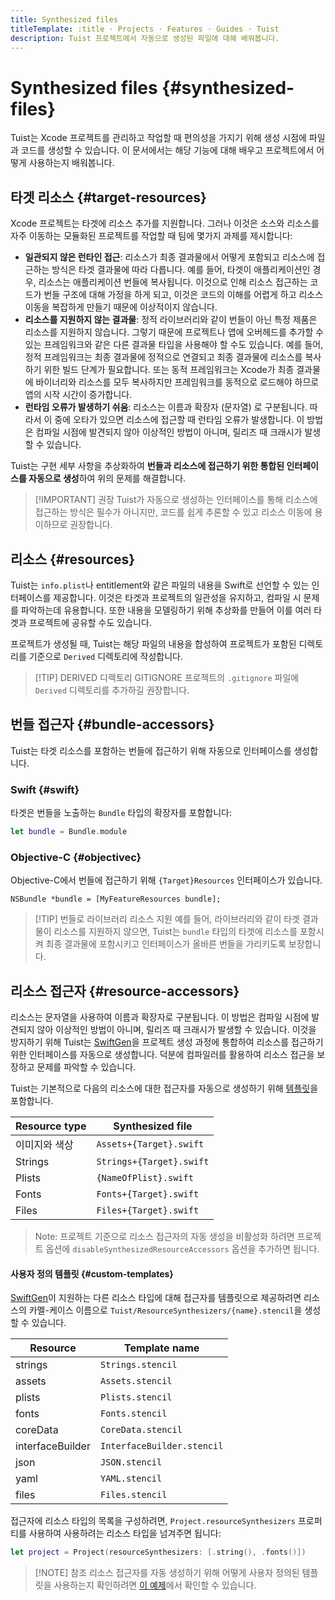 ```yaml
---
title: Synthesized files
titleTemplate: :title · Projects · Features · Guides · Tuist
description: Tuist 프로젝트에서 자동으로 생성된 파일에 대해 배워봅니다.
---
```


# Synthesized files {#synthesized-files}

Tuist는 Xcode 프로젝트를 관리하고 작업할 때 편의성을 가지기 위해 생성 시점에 파일과 코드를 생성할 수 있습니다. 이 문서에서는 해당 기능에 대해 배우고 프로젝트에서 어떻게 사용하는지 배워봅니다.

## 타겟 리소스 {#target-resources}

Xcode 프로젝트는 타겟에 리소스 추가를 지원합니다. 그러나 이것은 소스와 리소스를 자주 이동하는 모듈화된 프로젝트를 작업할 때 팀에 몇가지 과제를 제시합니다:

- **일관되지 않은 런타인 접근**: 리소스가 최종 결과물에서 어떻게 포함되고 리소스에 접근하는 방식은 타겟 결과물에 따라 다릅니다. 예를 들어, 타겟이 애플리케이션인 경우, 리소스는 애플리케이션 번들에 복사됩니다. 이것으로 인해 리소스 접근하는 코드가 번들 구조에 대해 가정을 하게 되고, 이것은 코드의 이해를 어렵게 하고 리소스 이동을 복잡하게 만들기 때문에 이상적이지 않습니다.
- **리소스를 지원하지 않는 결과물**: 정적 라이브러리와 같이 번들이 아닌 특정 제품은 리소스를 지원하지 않습니다. 그렇기 때문에 프로젝트나 앱에 오버헤드를 추가할 수 있는 프레임워크와 같은 다른 결과물 타입을 사용해야 할 수도 있습니다. 예를 들어, 정적 프레임워크는 최종 결과물에 정적으로 연결되고 최종 결과물에 리소스를 복사하기 위한 빌드 단계가 필요합니다. 또는 동적 프레임워크는 Xcode가 최종 결과물에 바이너리와 리소스를 모두 복사하지만 프레임워크를 동적으로 로드해야 하므로 앱의 시작 시간이 증가합니다.
- **런타임 오류가 발생하기 쉬움**: 리소스는 이름과 확장자 (문자열) 로 구분됩니다. 따라서 이 중에 오타가 있으면 리소스에 접근할 때 런타임 오류가 발생합니다. 이 방법은 컴파일 시점에 발견되지 않아 이상적인 방법이 아니며, 릴리즈 때 크래시가 발생할 수 있습니다.

Tuist는 구현 세부 사항을 추상화하여 **번들과 리소스에 접근하기 위한 통합된 인터페이스를 자동으로 생성**하여 위의 문제를 해결합니다.

> [!IMPORTANT] 권장
> Tuist가 자동으로 생성하는 인터페이스를 통해 리소스에 접근하는 방식은 필수가 아니지만, 코드를 쉽게 추론할 수 있고 리소스 이동에 용이하므로 권장합니다.

## 리소스 {#resources}

Tuist는 `info.plist`나 entitlement와 같은 파일의 내용을 Swift로 선언할 수 있는 인터페이스를 제공합니다.
이것은 타겟과 프로젝트의 일관성을 유지하고,
컴파일 시 문제를 파악하는데 유용합니다.
또한 내용을 모델링하기 위해 추상화를 만들어 이를 여러 타겟과 프로젝트에 공유할 수도 있습니다.

프로젝트가 생성될 때,
Tuist는 해당 파일의 내용을 합성하여 프로젝트가 포함된 디렉토리를 기준으로 `Derived` 디렉토리에 작성합니다.

> [!TIP] DERIVED 디렉토리 GITIGNORE
> 프로젝트의 `.gitignore` 파일에 `Derived` 디렉토리를 추가하길 권장합니다.

## 번들 접근자 {#bundle-accessors}

Tuist는 타겟 리소스를 포함하는 번들에 접근하기 위해 자동으로 인터페이스를 생성합니다.

### Swift {#swift}

타겟은 번들을 노출하는 `Bundle` 타입의 확장자를 포함합니다:

```swift
let bundle = Bundle.module
```

### Objective-C {#objectivec}

Objective-C에서 번들에 접근하기 위해 `{Target}Resources` 인터페이스가 있습니다.

```objc
NSBundle *bundle = [MyFeatureResources bundle];
```

> [!TIP] 번들로 라이브러리 리소스 지원
> 예를 들어, 라이브러리와 같이 타겟 결과물이 리소스를 지원하지 않으면, Tuist는 `bundle` 타입의 타겟에 리소스를 포함시켜 최종 결과물에 포함시키고 인터페이스가 올바른 번들을 가리키도록 보장합니다.

## 리소스 접근자 {#resource-accessors}

리소스는 문자열을 사용하여 이름과 확장자로 구분됩니다. 이 방법은 컴파일 시점에 발견되지 않아 이상적인 방법이 아니며, 릴리즈 때 크래시가 발생할 수 있습니다. 이것을 방지하기 위해 Tuist는 [SwiftGen](https://github.com/SwiftGen/SwiftGen)을 프로젝트 생성 과정에 통합하여 리소스를 접근하기 위한 인터페이스를 자동으로 생성합니다. 덕분에 컴파일러를 활용하여 리소스 접근을 보장하고 문제를 파악할 수 있습니다.

Tuist는 기본적으로 다음의 리소스에 대한 접근자를 자동으로 생성하기 위해 [템플릿](https://github.com/tuist/tuist/tree/main/Sources/TuistGenerator/Templates)을 포함합니다.

| Resource type | Synthesized file         |
| ------------- | ------------------------ |
| 이미지와 색상       | `Assets+{Target}.swift`  |
| Strings       | `Strings+{Target}.swift` |
| Plists        | `{NameOfPlist}.swift`    |
| Fonts         | `Fonts+{Target}.swift`   |
| Files         | `Files+{Target}.swift`   |

> Note: 프로젝트 기준으로 리소스 접근자의 자동 생성을 비활성화 하려면 프로젝트 옵션에 `disableSynthesizedResourceAccessors` 옵션을 추가하면 됩니다.

#### 사용자 정의 템플릿 {#custom-templates}

[SwiftGen](https://github.com/SwiftGen/SwiftGen)이 지원하는 다른 리소스 타입에 대해 접근자를 템플릿으로 제공하려면 리소스의 카멜-케이스 이름으로 `Tuist/ResourceSynthesizers/{name}.stencil`을 생성할 수 있습니다.

| Resource         | Template name              |
| ---------------- | -------------------------- |
| strings          | `Strings.stencil`          |
| assets           | `Assets.stencil`           |
| plists           | `Plists.stencil`           |
| fonts            | `Fonts.stencil`            |
| coreData         | `CoreData.stencil`         |
| interfaceBuilder | `InterfaceBuilder.stencil` |
| json             | `JSON.stencil`             |
| yaml             | `YAML.stencil`             |
| files            | `Files.stencil`            |

접근자에 리소스 타입의 목록을 구성하려면,
`Project.resourceSynthesizers` 프로퍼티를 사용하여 사용하려는 리소스 타입을 넘겨주면 됩니다:

```swift
let project = Project(resourceSynthesizers: [.string(), .fonts()])
```

> [!NOTE] 참조
> 리소스 접근자를 자동 생성하기 위해 어떻게 사용자 정의된 템플릿을 사용하는지 확인하려면 [이 예제](https://github.com/tuist/tuist/tree/main/fixtures/ios_app_with_templates)에서 확인할 수 있습니다.
